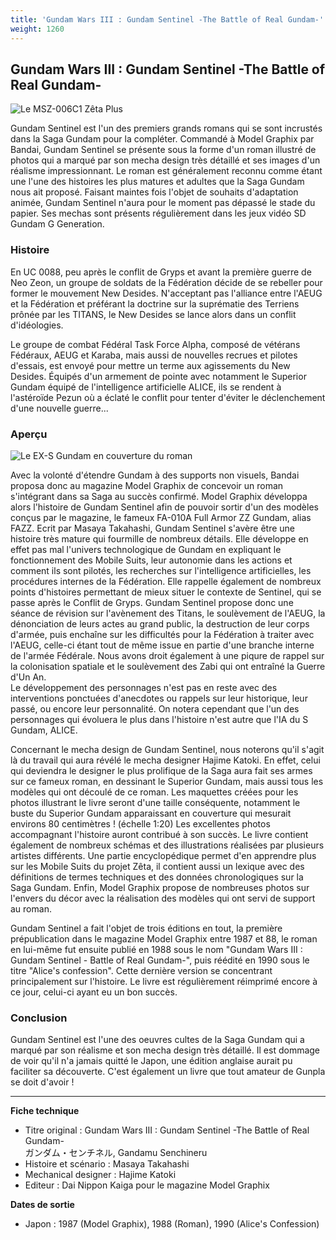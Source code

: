 ```yaml
---
title: 'Gundam Wars III : Gundam Sentinel -The Battle of Real Gundam-'
weight: 1260
---
```


Gundam Wars III : Gundam Sentinel -The Battle of Real Gundam-
-------------------------------------------------------------


![Le MSZ-006C1 Zêta Plus](/images/stories/saga/sentinel/sentinel_2.jpg)


Gundam Sentinel est l'un des premiers grands romans qui se sont incrustés dans la Saga Gundam pour la compléter. Commandé à Model Graphix par Bandai, Gundam Sentinel se présente sous la forme d'un roman illustré de photos qui a marqué par son mecha design très détaillé et ses images d'un réalisme impressionnant. Le roman est généralement reconnu comme étant une l'une des histoires les plus matures et adultes que la Saga Gundam nous ait proposé. Faisant maintes fois l'objet de souhaits d'adaptation animée, Gundam Sentinel n'aura pour le moment pas dépassé le stade du papier. Ses mechas sont présents régulièrement dans les jeux vidéo SD Gundam G Generation. 


### Histoire


En UC 0088, peu après le conflit de Gryps et avant la première guerre de Neo Zeon, un groupe de soldats de la Fédération décide de se rebeller pour former le mouvement New Desides. N'acceptant pas l'alliance entre l'AEUG et la Fédération et préférant la doctrine sur la suprématie des Terriens prônée par les TITANS, le New Desides se lance alors dans un conflit d'idéologies.


Le groupe de combat Fédéral Task Force Alpha, composé de vétérans Fédéraux, AEUG et Karaba, mais aussi de nouvelles recrues et pilotes d'essais, est envoyé pour mettre un terme aux agissements du New Desides. Équipés d'un armement de pointe avec notamment le Superior Gundam équipé de l'intelligence artificielle ALICE, ils se rendent à l'astéroïde Pezun où a éclaté le conflit pour tenter d'éviter le déclenchement d'une nouvelle guerre...


### Aperçu


![Le EX-S Gundam en couverture du roman](/images/stories/saga/sentinel/sentinel.jpg)


Avec la volonté d'étendre Gundam à des supports non visuels, Bandai proposa donc au magazine Model Graphix de concevoir un roman s'intégrant dans sa Saga au succès confirmé. Model Graphix développa alors l'histoire de Gundam Sentinel afin de pouvoir sortir d'un des modèles conçus par le magazine, le fameux FA-010A Full Armor ZZ Gundam, alias FAZZ. Ecrit par Masaya Takahashi, Gundam Sentinel s'avère être une histoire très mature qui fourmille de nombreux détails. Elle développe en effet pas mal l'univers technologique de Gundam en expliquant le fonctionnement des Mobile Suits, leur autonomie dans les actions et comment ils sont pilotés, les recherches sur l'intelligence artificielles, les procédures internes de la Fédération. Elle rappelle également de nombreux points d'histoires permettant de mieux situer le contexte de Sentinel, qui se passe après le Conflit de Gryps. Gundam Sentinel propose donc une séance de révision sur l'avènement des Titans, le soulèvement de l'AEUG, la dénonciation de leurs actes au grand public, la destruction de leur corps d'armée, puis enchaîne sur les difficultés pour la Fédération à traiter avec l'AEUG, celle-ci étant tout de même issue en partie d'une branche interne de l'armée Fédérale. Nous avons droit également à une piqure de rappel sur la colonisation spatiale et le soulèvement des Zabi qui ont entraîné la Guerre d'Un An.   
Le développement des personnages n'est pas en reste avec des interventions ponctuées d'anecdotes ou rappels sur leur historique, leur passé, ou encore leur personnalité. On notera cependant que l'un des personnages qui évoluera le plus dans l'histoire n'est autre que l'IA du S Gundam, ALICE.


Concernant le mecha design de Gundam Sentinel, nous noterons qu'il s'agit là du travail qui aura révélé le mecha designer Hajime Katoki. En effet, celui qui deviendra le designer le plus prolifique de la Saga aura fait ses armes sur ce fameux roman, en dessinant le Superior Gundam, mais aussi tous les modèles qui ont découlé de ce roman. Les maquettes créées pour les photos illustrant le livre seront d'une taille conséquente, notamment le buste du Superior Gundam apparaissant en couverture qui mesurait environs 80 centimètres ! (échelle 1:20) Les excellentes photos accompagnant l'histoire auront contribué à son succès. Le livre contient également de nombreux schémas et des illustrations réalisées par plusieurs artistes différents. Une partie encyclopédique permet d'en apprendre plus sur les Mobile Suits du projet Zêta, il contient aussi un lexique avec des définitions de termes techniques et des données chronologiques sur la Saga Gundam. Enfin, Model Graphix propose de nombreuses photos sur l'envers du décor avec la réalisation des modèles qui ont servi de support au roman.


Gundam Sentinel a fait l'objet de trois éditions en tout, la première prépublication dans le magazine Model Graphix entre 1987 et 88, le roman en lui-même fut ensuite publié en 1988 sous le nom "Gundam Wars III : Gundam Sentinel - Battle of Real Gundam-", puis réédité en 1990 sous le titre "Alice's confession". Cette dernière version se concentrant principalement sur l'histoire. Le livre est régulièrement réimprimé encore à ce jour, celui-ci ayant eu un bon succès.





### Conclusion


Gundam Sentinel est l'une des oeuvres cultes de la Saga Gundam qui a marqué par son réalisme et son mecha design très détaillé. Il est dommage de voir qu'il n'a jamais quitté le Japon, une édition anglaise aurait pu faciliter sa découverte. C'est également un livre que tout amateur de Gunpla se doit d'avoir !




---


**Fiche technique**


* Titre original : Gundam Wars III : Gundam Sentinel -The Battle of Real Gundam-   
ガンダム・センチネル, Gandamu Senchineru
* Histoire et scénario : Masaya Takahashi
* Mechanical designer : Hajime Katoki
* Editeur : Dai Nippon Kaiga pour le magazine Model Graphix


**Dates de sortie**


* Japon : 1987 (Model Graphix), 1988 (Roman), 1990 (Alice's Confession)
